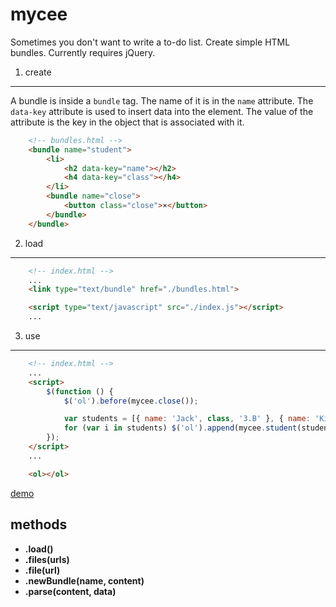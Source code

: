 mycee
=============================

Sometimes you don't want to write a to-do list. Create simple HTML bundles. Currently requires jQuery.

1. create
-----------------------------

A bundle is inside a `bundle` tag. The name of it is in the `name` attribute.
The `data-key` attribute is used to insert data into the element. The value of the attribute is the key in the object that is associated with it.

``` html
	<!-- bundles.html -->
	<bundle name="student">
		<li>
			<h2 data-key="name"></h2>
			<h4 data-key="class"></h4>
		</li>
		<bundle name="close">
			<button class="close">×</button>
		</bundle>
	</bundle>
```

2. load
-----------------------------

``` html
	<!-- index.html -->
	...
	<link type="text/bundle" href="./bundles.html">

	<script type="text/javascript" src="./index.js"></script>
	...
```

3. use
-----------------------------

``` html
	<!-- index.html -->
	...	
	<script>
		$(function () {
			$('ol').before(mycee.close());

			var students = [{ name: 'Jack', class, '3.B' }, { name: 'Kiddo', class, '6.A' }];
			for (var i in students) $('ol').append(mycee.student(students[i]));
		});
	</script>
	...

	<ol></ol>
```
[demo](http://felix.lovassy.hu/projects/gellert/mycee/)

methods
-----------------------------

* __.load()__
* __.files(urls)__
* __.file(url)__
* __.newBundle(name, content)__
* __.parse(content, data)__
